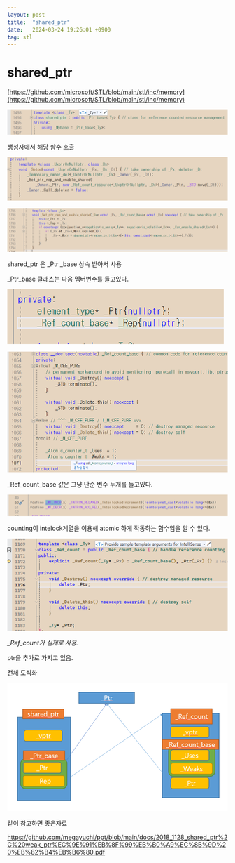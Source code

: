 ```yaml
---
layout: post
title:  "shared_ptr"
date:   2024-03-24 19:26:01 +0900
tag: stl
---
```


# shared_ptr

[https://github.com/microsoft/STL/blob/main/stl/inc/memory](https://github.com/microsoft/STL/blob/main/stl/inc/memory)

![Untitled](/images/shared_ptr/Untitled.png)

생성자에서 해당 함수 호출

![Untitled](/images/shared_ptr/Untitled%201.png)

![Untitled](/images/shared_ptr/Untitled%202.png)

shared_ptr 은 _Ptr _base 상속 받아서 사용

_Ptr_base 클래스는  다음 멤버변수를 들고있다.

![Untitled](/images/shared_ptr/Untitled%203.png)

![Untitled](/images/shared_ptr/Untitled%204.png)

_Ref_count_base 값은 그냥 단순 변수 두개를 들고있다.

![Untitled](/images/shared_ptr/Untitled%205.png)

counting이 intelock계열을 이용해 atomic 하게 작동하는 함수임을 알 수 있다.

![Untitled](/images/shared_ptr/Untitled%206.png)

*_Ref_count가 실제로 사용.*

ptr을 추가로 가지고 있음.

전체 도식화

![Untitled](/images/shared_ptr/Untitled%207.png)



같이 참고하면 좋은자료

https://github.com/megayuchi/ppt/blob/main/docs/2018_1128_shared_ptr%2C%20weak_ptr%EC%9E%91%EB%8F%99%EB%B0%A9%EC%8B%9D%20%EB%82%B4%EB%B6%80.pdf